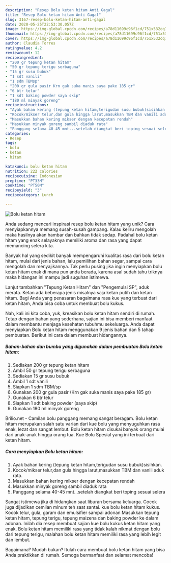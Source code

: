 ```yaml
---
description: "Resep Bolu ketan hitam Anti Gagal"
title: "Resep Bolu ketan hitam Anti Gagal"
slug: 3167-resep-bolu-ketan-hitam-anti-gagal
date: 2020-05-25T22:53:30.057Z
image: https://img-global.cpcdn.com/recipes/a78d11699c96f1cd/751x532cq70/bolu-ketan-hitam-foto-resep-utama.jpg
thumbnail: https://img-global.cpcdn.com/recipes/a78d11699c96f1cd/751x532cq70/bolu-ketan-hitam-foto-resep-utama.jpg
cover: https://img-global.cpcdn.com/recipes/a78d11699c96f1cd/751x532cq70/bolu-ketan-hitam-foto-resep-utama.jpg
author: Claudia Torres
ratingvalue: 4.2
reviewcount: 12
recipeingredient:
- "200 gr tepung ketan hitam"
- "50 gr tepung terigu serbaguna"
- "15 gr susu bubuk"
- "1 sdt vanili"
- "1 sdm TBMsp"
- "200 gr gula pasir Krn gak suka manis saya pake 185 gr"
- "6 btr telur"
- "1 sdt baking powder saya skip"
- "180 ml minyak goreng"
recipeinstructions:
- "Ayak bahan kering (tepung ketan hitam,terigudan susu bubuk)sisihkan."
- "Kocok/mikser telur,dan gula hingga larut,masukkan TBM dan vanili aduk rata."
- "Masukkan bahan kering mikser dengan kecepatan rendah"
- "Masukkan minyak goreng sambil diaduk rata"
- "Panggang selama 40-45 mnt...setelah diangkat beri toping sesuai selera"
categories:
- Resep
tags:
- bolu
- ketan
- hitam

katakunci: bolu ketan hitam 
nutrition: 222 calories
recipecuisine: Indonesian
preptime: "PT33M"
cooktime: "PT50M"
recipeyield: "3"
recipecategory: Lunch

---
```



![Bolu ketan hitam](https://img-global.cpcdn.com/recipes/a78d11699c96f1cd/751x532cq70/bolu-ketan-hitam-foto-resep-utama.jpg)

Anda sedang mencari inspirasi resep bolu ketan hitam yang unik? Cara menyiapkannya memang susah-susah gampang. Kalau keliru mengolah maka hasilnya akan hambar dan bahkan tidak sedap. Padahal bolu ketan hitam yang enak selayaknya memiliki aroma dan rasa yang dapat memancing selera kita.

Banyak hal yang sedikit banyak mempengaruhi kualitas rasa dari bolu ketan hitam, mulai dari jenis bahan, lalu pemilihan bahan segar, sampai cara mengolah dan menyajikannya. Tak perlu pusing jika ingin menyiapkan bolu ketan hitam enak di mana pun anda berada, karena asal sudah tahu triknya maka hidangan ini mampu jadi suguhan istimewa.

Lanjut tambahkan &#34;Tepung Ketan Hitam&#34; dan &#34;Pengemulsi SP&#34;, aduk merata. Ketan ada beberapa jenis misalnya saja ketan putih dan ketan hitam. Bagi Anda yang penasaran bagaimana rasa kue yang terbuat dari ketan hitam, Anda bisa coba untuk membuat bolu kukus.


Nah, kali ini kita coba, yuk, kreasikan bolu ketan hitam sendiri di rumah. Tetap dengan bahan yang sederhana, sajian ini bisa memberi manfaat dalam membantu menjaga kesehatan tubuhmu sekeluarga. Anda dapat menyiapkan Bolu ketan hitam menggunakan 9 jenis bahan dan 5 tahap pembuatan. Berikut ini cara dalam membuat hidangannya.

<!--inarticleads1-->

##### Bahan-bahan dan bumbu yang digunakan dalam pembuatan Bolu ketan hitam:

1. Sediakan 200 gr tepung ketan hitam
1. Ambil 50 gr tepung terigu serbaguna
1. Sediakan 15 gr susu bubuk
1. Ambil 1 sdt vanili
1. Siapkan 1 sdm TBM/sp
1. Gunakan 200 gr gula pasir (Krn gak suka manis saya pake 185 gr)
1. Gunakan 6 btr telur
1. Siapkan 1 sdt baking powder (saya skip)
1. Gunakan 180 ml minyak goreng


Brilio.net - Camilan bolu panggang memang sangat beragam. Bolu ketan hitam merupakan salah satu varian dari kue bolu yang menyuguhkan rasa enak, lezat dan sangat lembut. Bolu ketan hitam disukai banyak orang mulai dari anak-anak hingga orang tua. Kue Bolu Spesial yang ini terbuat dari ketan hitam. 

<!--inarticleads2-->

##### Cara menyiapkan Bolu ketan hitam:

1. Ayak bahan kering (tepung ketan hitam,terigudan susu bubuk)sisihkan.
1. Kocok/mikser telur,dan gula hingga larut,masukkan TBM dan vanili aduk rata.
1. Masukkan bahan kering mikser dengan kecepatan rendah
1. Masukkan minyak goreng sambil diaduk rata
1. Panggang selama 40-45 mnt...setelah diangkat beri toping sesuai selera


Sangat istimewa jika di hidangkan saat liburan bersama keluarga. Cocok juga dijadikan cemilan minum teh saat santai. kue bolu ketan hitam kukus. Kocok telur, gula, garam dan emulsifier sampai adonan Masukkan tepung ketan hitam, tepung terigu, tepung maizena dan baking powder ke dalam adonan. Inilah dia resep membuat sajian kue bolu kukus ketan hitam yang enak. Bolu ketan hitam memiliki rasa yang tidak kalah nikmat dengan bolu dari tepung terigu, malahan bolu ketan hitam memiliki rasa yang lebih legit dan lembut. 

Bagaimana? Mudah bukan? Itulah cara membuat bolu ketan hitam yang bisa Anda praktikkan di rumah. Semoga bermanfaat dan selamat mencoba!
